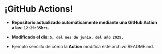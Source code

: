 # ¡GitHub Actions!
* **Repositorio actualizado automáticamente mediante una GitHub Action a las: `12:29:35hrs.`**
* **Modificado el día: `5, del mes de junio, del año 2025.`**

* Ejemplo sencillo de cómo la **Action** modifica este archivo README.md.
